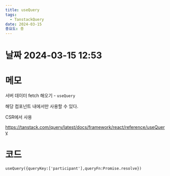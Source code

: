 ```yaml
---
title: useQuery
tags:
  - TanstackQuery
date: 2024-03-15
중요도: 중
---
```

# 날짜  2024-03-15 12:53

# 메모

서버 데이터 fetch 해오기 - `useQuery`

해당 컴포넌트 내에서만 사용할 수 있다.

CSR에서 사용


https://tanstack.com/query/latest/docs/framework/react/reference/useQuery
# 코드
```tsx
useQuery({queryKey:['participant'],queryFn:Promise.resolve})
```